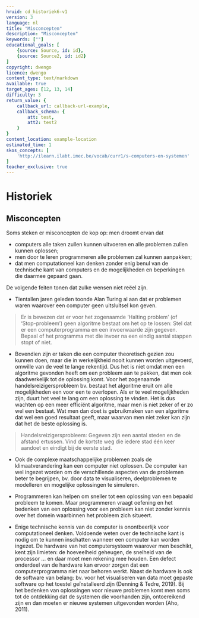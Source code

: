 ```yaml
---
hruid: cd_historiek6-v1
version: 3
language: nl
title: "Misconcepten"
description: "Misconcepten"
keywords: [""]
educational_goals: [
    {source: Source, id: id}, 
    {source: Source2, id: id2}
]
copyright: dwengo
licence: dwengo
content_type: text/markdown
available: true
target_ages: [12, 13, 14]
difficulty: 3
return_value: {
    callback_url: callback-url-example,
    callback_schema: {
        att: test,
        att2: test2
    }
}
content_location: example-location
estimated_time: 1
skos_concepts: [
    'http://ilearn.ilabt.imec.be/vocab/curr1/s-computers-en-systemen'
]
teacher_exclusive: true
---
```


# Historiek

## Misconcepten
Soms steken er misconcepten de kop op: men droomt ervan dat 
* computers alle taken zullen kunnen uitvoeren en alle problemen zullen kunnen oplossen; 
* men door te leren programmeren alle problemen zal kunnen aanpakken; 
* dat men computationeel kan denken zonder enig benul van de technische kant van computers en de mogelijkheden en beperkingen die daarmee gepaard gaan. 

De volgende feiten tonen dat zulke wensen niet reëel zijn. 
* Tientallen jaren geleden toonde Alan Turing al aan dat er problemen waren waarover een computer geen uitsluitsel kon geven. 

> Er is bewezen dat er voor het zogenaamde ‘Halting problem’ (of ‘Stop-probleem’) geen algoritme bestaat om het op te lossen: Stel dat er een computerprogramma en een invoerwaarde zijn gegeven. Bepaal of het programma met die invoer na een eindig aantal stappen stopt of niet. 

* Bovendien zijn er taken die een computer theoretisch gezien zou kunnen doen, maar die in werkelijkheid nooit kunnen worden uitgevoerd, omwille van de veel te lange rekentijd. Dus het is niet omdat men een algoritme gevonden heeft om een probleem aan te pakken, dat men ook daadwerkelijk tot de oplossing komt. Voor het zogenaamde handelsreizigersprobleem bv. bestaat het algoritme eruit om alle mogelijkheden een voor een te overlopen. Als er te veel mogelijkheden  zijn, duurt het veel te lang om een oplossing te vinden. Het is dus wachten op een meer efficiënt algoritme, maar men is niet zeker of er zo wel een bestaat. Wat men dan doet is gebruikmaken van een algoritme dat wel een goed resultaat geeft, maar waarvan men niet zeker kan zijn dat het de beste oplossing is. 

> Handelsreizigersprobleem: Gegeven zijn een aantal steden en de afstand ertussen. Vind de kortste weg die iedere stad één keer aandoet en eindigt bij de eerste stad. 

* Ook de complexe maatschappelijke problemen zoals de klimaatverandering kan een computer niet oplossen. De computer kan wel ingezet worden om de verschillende aspecten van de problemen beter te begrijpen, bv. door data te visualiseren, deelproblemen te modelleren en mogelijke oplossingen te simuleren. 

* Programmeren kan helpen om sneller tot een oplossing van een bepaald probleem te komen. Maar programmeren vraagt oefening en het bedenken van een oplossing voor een probleem kan niet zonder kennis over het domein waarbinnen het probleem zich situeert. 

* Enige technische kennis van de computer is onontbeerlijk voor computationeel denken. Voldoende weten over de technische kant is nodig om te kunnen inschatten wanneer een computer kan worden ingezet. De hardware van het computersysteem waarover men beschikt, kent zijn limieten: de hoeveelheid geheugen, de snelheid van de processor ... en daar moet men rekening mee houden. Een defect onderdeel van de hardware kan ervoor zorgen dat een computerprogramma niet naar behoren werkt. Naast de hardware is ook de software van belang: bv. voor het visualiseren van data moet gepaste software op het toestel geïnstalleerd zijn (Denning & Tedre, 2019). Bij het bedenken van oplossingen voor nieuwe problemen komt men soms tot de ontdekking dat de systemen die voorhanden zijn, ontoereikend zijn en dan moeten er nieuwe systemen uitgevonden worden (Aho, 2011).